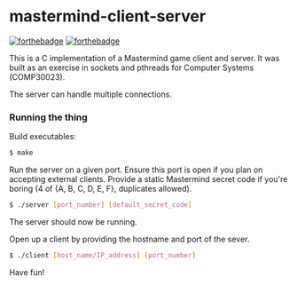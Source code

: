 # mastermind-client-server
[![forthebadge](http://forthebadge.com/images/badges/uses-git.svg)](http://forthebadge.com) [![forthebadge](http://forthebadge.com/images/badges/designed-in-ms-paint.svg)](http://forthebadge.com)

This is a C implementation of a Mastermind game client and server. It was built as an exercise in sockets and pthreads for Computer Systems (COMP30023).

The server can handle multiple connections.


### Running the thing
Build executables:
```sh
$ make
```

Run the server on a given port. Ensure this port is open if you plan on accepting external clients.
Provide a static Mastermind secret code if you're boring (4 of {A, B, C, D, E, F}, duplicates allowed).

```sh
$ ./server [port_number] [default_secret_code]
```
The server should now be running.

Open up a client by providing the hostname and port of the sever.
```sh
$ ./client [host_name/IP_address] [port_number]
```

Have fun!

